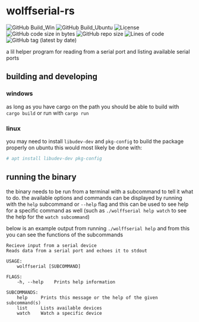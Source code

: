 # wolffserial-rs
![GitHub Build_Win](https://img.shields.io/github/workflow/status/wolffshots/wolffserial/build_win/main)
![GitHub Build_Ubuntu](https://img.shields.io/github/workflow/status/wolffshots/wolffserial/build_ubuntu/main)
![License](https://img.shields.io/github/license/wolffshots/wolffserial)
![GitHub code size in bytes](https://img.shields.io/github/languages/code-size/wolffshots/wolffserial)
![GitHub repo size](https://img.shields.io/github/repo-size/wolffshots/wolffserial)
![Lines of code](https://img.shields.io/tokei/lines/github/wolffshots/wolffserial)
![GitHub tag (latest by date)](https://img.shields.io/github/v/tag/wolffshots/wolffserial)

a lil helper program for reading from a serial port and listing available serial ports

## building and developing

### windows
as long as you have cargo on the path you should be able to build with `cargo build` or run with `cargo run`

### linux
you may need to install `libudev-dev` and `pkg-config` to build the package properly 
on ubuntu this would most likely be done with:
```bash
# apt install libudev-dev pkg-config
```

## running the binary
the binary needs to be run from a terminal with a subcommand to tell it what to do.
the available options and commands can be displayed by running with the `help` subcommand or `--help` flag and this can be used to see help for a specific command as well (such as `./wolffserial help watch` to see the help for the `watch subcommand`)

below is an example output from running `./wolffserial help` and from this you can see the functions of the subcommands
```
Recieve input from a serial device 
Reads data from a serial port and echoes it to stdout

USAGE:
    wolffserial [SUBCOMMAND]

FLAGS:
    -h, --help    Prints help information

SUBCOMMANDS:
    help     Prints this message or the help of the given subcommand(s)
    list     Lists available devices
    watch    Watch a specific device
```
